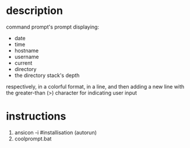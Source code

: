 description
=
command prompt's prompt displaying:
* date
* time
* hostname
* username
* current
* directory
* the directory stack's depth

respectively, in a colorful format, in a line,
and then adding a new line with the greater-than (>) character for indicating user input

instructions
=
1. ansicon -i #installisation (autorun)
2. coolprompt.bat
